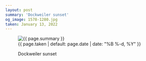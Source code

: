 ```yaml
---
layout: post
summary: 'Dockweiler sunset'
og_image: 1578-1280.jpg
taken: January 13, 2022
---
```


<figure class="post" data-src="{{ site.assets_url }}/{{ page.og_image }}">
<img alt="{{ page.summary }}" sizes="(min-width: 700px) 50vw, calc(100vw - 2rem)" src="{{ site.assets_url }}/1578-640.jpg" srcset="{{ site.assets_url }}/1578-320.jpg 320w, {{ site.assets_url }}/1578-640.jpg 640w, {{ site.assets_url }}/1578-960.jpg 960w, {{ site.assets_url }}/1578-1280.jpg 1280w"/>
<figcaption>
<time>{{ page.taken | default: page.date | date: "%B %-d, %Y" }}</time>
<p>Dockweiler sunset</p>
</figcaption>
</figure>
